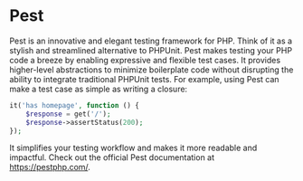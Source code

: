 # Pest

Pest is an innovative and elegant testing framework for PHP. Think of it as a stylish and streamlined alternative to PHPUnit. Pest makes testing your PHP code a breeze by enabling expressive and flexible test cases. It provides higher-level abstractions to minimize boilerplate code without disrupting the ability to integrate traditional PHPUnit tests. For example, using Pest can make a test case as simple as writing a closure:

```php
it('has homepage', function () {
    $response = get('/');
    $response->assertStatus(200);
});
```
It simplifies your testing workflow and makes it more readable and impactful. Check out the official Pest documentation at https://pestphp.com/.
